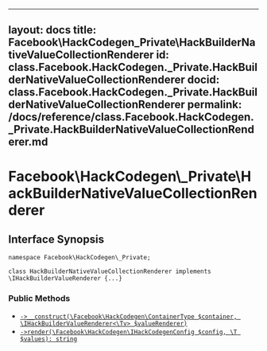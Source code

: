 
***

layout: docs
title: Facebook\\HackCodegen\_Private\\HackBuilderNativeValueCollectionRenderer
id: class.Facebook.HackCodegen._Private.HackBuilderNativeValueCollectionRenderer
docid: class.Facebook.HackCodegen._Private.HackBuilderNativeValueCollectionRenderer
permalink: /docs/reference/class.Facebook.HackCodegen._Private.HackBuilderNativeValueCollectionRenderer.md
---







# Facebook\\HackCodegen\\_Private\\HackBuilderNativeValueCollectionRenderer




## Interface Synopsis




``` Hack
namespace Facebook\HackCodegen\_Private;

class HackBuilderNativeValueCollectionRenderer implements \IHackBuilderValueRenderer {...}
```




### Public Methods




- [` ->__construct(\Facebook\HackCodegen\ContainerType $container, \IHackBuilderValueRenderer<\Tv> $valueRenderer) `](<class.Facebook.HackCodegen._Private.HackBuilderNativeValueCollectionRenderer.__construct.md>)
- [` ->render(\Facebook\HackCodegen\IHackCodegenConfig $config, \T $values): string `](<class.Facebook.HackCodegen._Private.HackBuilderNativeValueCollectionRenderer.render.md>)